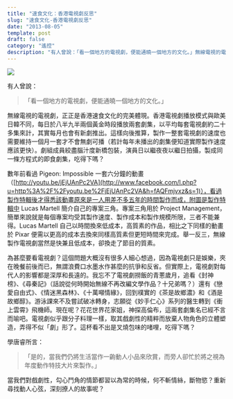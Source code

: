 ```yaml
---
title: "速食文化：香港電視劇反思"
slug: "速食文化-香港電視劇反思"
date: "2013-08-05"
template: post
draft: false
category: "遙控"
description: "有人曾說：「看一個地方的電視劇，便能通曉一個地方的文化。」無線電視的電視劇，正正是香港速食文化的完美體現。香港電視劇播放模式與歐美日韓不同，每日於八半九半兩個黃金時段播放兩套劇集，以平均每套電視劇約二十多集來計，其實每月也會有新劇推出。"
---
```


![](/media/1367566175_5c0f.jpg)

有人曾說：

> 「看一個地方的電視劇，便能通曉一個地方的文化。」

無線電視的電視劇，正正是香港速食文化的完美體現。香港電視劇播放模式與歐美日韓不同，每日於八半九半兩個黃金時段播放兩套劇集，以平均每套電視劇約二十多集來計，其實每月也會有新劇推出。這樣向後推算，製作一整套電視劇的速度也需要維持一個月一套才不會無劇可播（若計每年未播出的劇集便知道實際製作速度應該更快）。劇組成員絞盡腦汁度新橋包裝，演員日以繼夜夜以繼日拍攝，製成同一條方程式的即食劇集，吃得下嗎？

數年前看過 Pigeon: Impossible 一套六分鐘的動畫（[http://youtu.be/jEjUAnPc2VA](http://www.facebook.com/l.php?u=http%3A%2F%2Fyoutu.be%2FjEjUAnPc2VA&h=fAQFmjvxz&s=1)），看過製作特輯後才得悉該動畫原來是一人用差不多五年的時間製作而成，附圖是製作特輯中 Lucas Martell 簡介自己的專案三角。專案三角用於 Project Management，簡單來說就是每個專案均受其製作速度、製作成本和製作規模所限，三者不能兼得。Lucas Martell 自己以時間換來低成本，高質素的作品，相比之下同樣的動畫於 Pixar 便需以更高的成本去換來同樣高質素但更短時間來完成。舉一反三，無線製作電視劇當然是快兼且低成本，卻換走了節目的質素。

為甚麼要看電視劇？這個問題大概沒有很多人細心想過，因為電視劇只是娛樂，夾在晚餐前後而已，無謂浪費口水墨水作甚麼的抗爭和反省。但實際上，電視劇對每代人的影響都是深厚和長遠的。我忘不了電視劇撈飯的青蔥歲月，追看《封神榜》、《尋秦記》（話說從何時開始無線不再改編文學作品？十兄弟嗎？）還有《戀愛自由式》、《情迷黑森林》、《十萬噸情緣》，回到樸實的《茶是故鄉濃》和《酒是故鄉醇》。游泳課來不及嘗試破冰轉身，志願從《妙手仁心》系列的醫生轉到《衝上雲霄》飛機師。現在呢？花花世界花家姐，神探高倫布，這兩套劇集名已經不言而喻吧。電視劇似乎跟分子料理一樣，取其戲劇性的精粹而放棄人物角色的立體塑造，弄得不似「劇」形了。這杯看不出是叉燒包味的啫哩，吃得下嗎？

學唐睿所言：

> 「是的，當我們仍將生活當作一齣動人小品來欣賞，而旁人卻忙於將之視為年度動作特技大片來製作。」

當我們對戲劇性，勾心鬥角的情節都習以為常的時候，何不斬情絲，斷物慾？重新尋找動人心弦，深刻撩人的故事呢？

